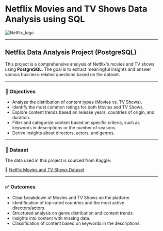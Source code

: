 # Netflix Movies and TV Shows Data Analysis using SQL
![Netflix_logo](https://github.com/Aascsfa/Netflix-Content-Analysis/blob/main/BrandAssets_Logos_01-Wordmark.jpg)


---

## Netflix Data Analysis Project (PostgreSQL)

This project is a comprehensive analysis of Netflix's movies and TV shows using **PostgreSQL**. The goal is to extract meaningful insights and answer various business-related questions based on the dataset.

---

### 🎯 Objectives

- Analyze the distribution of content types (Movies vs. TV Shows).
- Identify the most common ratings for both Movies and TV Shows.
- Explore content trends based on release years, countries of origin, and duration.
- Filter and categorize content based on specific criteria, such as keywords in descriptions or the number of seasons.
- Derive insights about directors, actors, and genres.

---

### 📂 Dataset

The data used in this project is sourced from Kaggle:

📎 [Netflix Movies and TV Shows Dataset]([https://www.kaggle.com/datasets/utkarshx27/movies-dataset](https://www.kaggle.com/datasets/shivamb/netflix-shows))

---

### ✅ Outcomes

- Clear breakdown of Movies and TV Shows on the platform.
- Identification of top-rated countries and the most active directors/actors.
- Structured analysis on genre distribution and content trends.
- Insights into content with missing data.
- Classification of content based on keywords in the descriptions.
